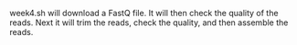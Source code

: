 week4.sh will download a FastQ file.
It will then check the quality of the reads.
Next it will trim the reads, check the quality, and then assemble the reads.



